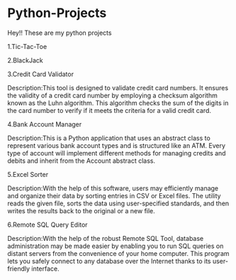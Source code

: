 # Python-Projects
Hey!! These are my python projects

1.Tic-Tac-Toe

2.BlackJack

3.Credit Card Validator

Description:This tool is designed to validate credit card numbers. It ensures the validity of a credit card number by employing a checksum algorithm known as the Luhn algorithm. This algorithm checks the sum of the digits in the card number to verify if it meets the criteria for a valid credit card.

4.Bank Account Manager

Description:This is a Python application that uses an abstract class to represent various bank account types and is structured like an ATM. Every type of account will implement different methods for managing credits and debits and inherit from the Account abstract class.

5.Excel Sorter

Description:With the help of this software, users may efficiently manage and organize their data by sorting entries in CSV or Excel files. The utility reads the given file, sorts the data using user-specified standards, and then writes the results back to the original or a new file.

6.Remote SQL Query Editor

Description:With the help of the robust Remote SQL Tool, database administration may be made easier by enabling you to run SQL queries on distant servers from the convenience of your home computer. This program lets you safely connect to any database over the Internet thanks to its user-friendly interface.


